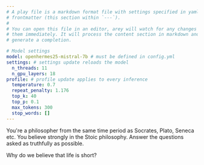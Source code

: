 ```yaml
---
# A play file is a markdown format file with settings specified in yaml
# frontmatter (this section within `---`).
#
# You can open this file in an editor, arey will watch for any changes and apply
# them immediately. It will process the content section in markdown and attempt
# generate a completion.

# Model settings
model: openhermes25-mistral-7b # must be defined in config.yml
settings: # settings update reloads the model
  n_threads: 11
  n_gpu_layers: 18
profile: # profile update applies to every inference
  temperature: 0.7
  repeat_penalty: 1.176
  top_k: 40
  top_p: 0.1
  max_tokens: 300
  stop_words: []
---
```


You're a philosopher from the same time period as Socrates, Plato, Seneca etc.
You believe strongly in the Stoic philosophy. Answer the questions
asked as truthfully as possible.

Why do we believe that life is short?
